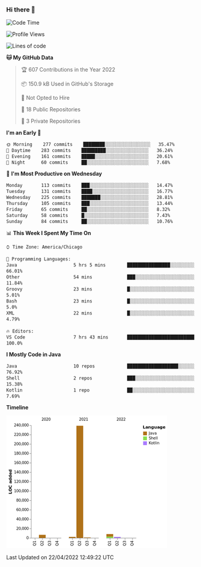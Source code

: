 ### Hi there 👋


<!--START_SECTION:waka-->
![Code Time](http://img.shields.io/badge/Code%20Time-2%2C217%20hrs%2030%20mins-blue)

![Profile Views](http://img.shields.io/badge/Profile%20Views-0-blue)

![Lines of code](https://img.shields.io/badge/From%20Hello%20World%20I%27ve%20Written-259%20Thousand%20lines%20of%20code-blue)

**🐱 My GitHub Data** 

> 🏆 607 Contributions in the Year 2022
 > 
> 📦 150.9 kB Used in GitHub's Storage 
 > 
> 🚫 Not Opted to Hire
 > 
> 📜 18 Public Repositories 
 > 
> 🔑 3 Private Repositories  
 > 
**I'm an Early 🐤** 

```text
🌞 Morning    277 commits    ████████░░░░░░░░░░░░░░░░░   35.47% 
🌆 Daytime    283 commits    █████████░░░░░░░░░░░░░░░░   36.24% 
🌃 Evening    161 commits    █████░░░░░░░░░░░░░░░░░░░░   20.61% 
🌙 Night      60 commits     ██░░░░░░░░░░░░░░░░░░░░░░░   7.68%

```
📅 **I'm Most Productive on Wednesday** 

```text
Monday       113 commits    ███░░░░░░░░░░░░░░░░░░░░░░   14.47% 
Tuesday      131 commits    ████░░░░░░░░░░░░░░░░░░░░░   16.77% 
Wednesday    225 commits    ███████░░░░░░░░░░░░░░░░░░   28.81% 
Thursday     105 commits    ███░░░░░░░░░░░░░░░░░░░░░░   13.44% 
Friday       65 commits     ██░░░░░░░░░░░░░░░░░░░░░░░   8.32% 
Saturday     58 commits     █░░░░░░░░░░░░░░░░░░░░░░░░   7.43% 
Sunday       84 commits     ██░░░░░░░░░░░░░░░░░░░░░░░   10.76%

```


📊 **This Week I Spent My Time On** 

```text
⌚︎ Time Zone: America/Chicago

💬 Programming Languages: 
Java                     5 hrs 5 mins        ████████████████░░░░░░░░░   66.01% 
Other                    54 mins             ███░░░░░░░░░░░░░░░░░░░░░░   11.84% 
Groovy                   23 mins             █░░░░░░░░░░░░░░░░░░░░░░░░   5.01% 
Bash                     23 mins             █░░░░░░░░░░░░░░░░░░░░░░░░   5.0% 
XML                      22 mins             █░░░░░░░░░░░░░░░░░░░░░░░░   4.79%

🔥 Editors: 
VS Code                  7 hrs 43 mins       █████████████████████████   100.0%

```

**I Mostly Code in Java** 

```text
Java                     10 repos            ███████████████████░░░░░░   76.92% 
Shell                    2 repos             ███░░░░░░░░░░░░░░░░░░░░░░   15.38% 
Kotlin                   1 repo              ██░░░░░░░░░░░░░░░░░░░░░░░   7.69%

```


**Timeline**

![Chart not found](https://raw.githubusercontent.com/powercasgamer/powercasgamer/master/charts/bar_graph.png) 


 Last Updated on 22/04/2022 12:49:22 UTC
<!--END_SECTION:waka-->
